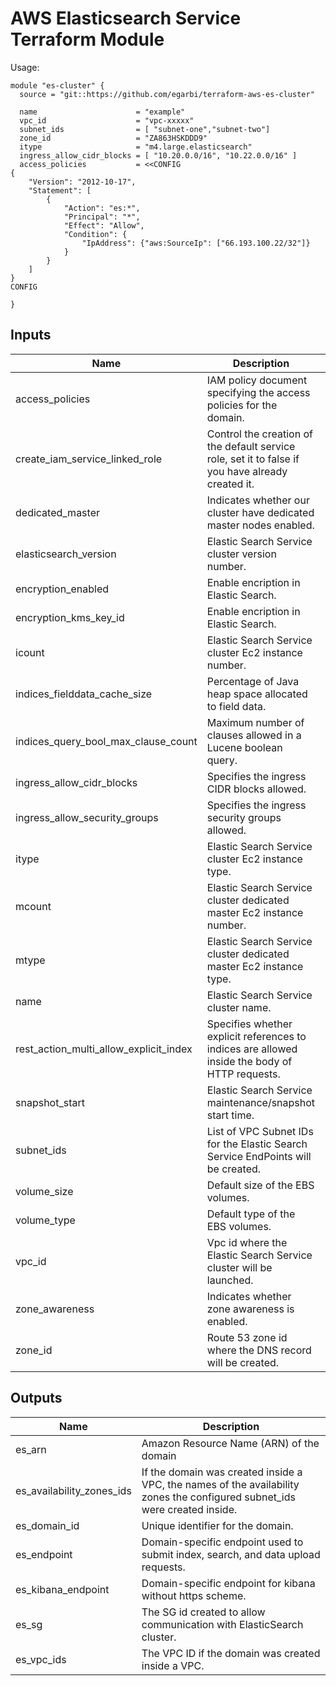AWS Elasticsearch Service Terraform Module
==========================================

Usage:

```hcl
module "es-cluster" {
  source = "git::https://github.com/egarbi/terraform-aws-es-cluster"

  name                      = "example"
  vpc_id                    = "vpc-xxxxx"
  subnet_ids                = [ "subnet-one","subnet-two"]
  zone_id                   = "ZA863HSKDDD9"
  itype                     = "m4.large.elasticsearch"
  ingress_allow_cidr_blocks = [ "10.20.0.0/16", "10.22.0.0/16" ]
  access_policies           = <<CONFIG
{
    "Version": "2012-10-17",
    "Statement": [
        {
            "Action": "es:*",
            "Principal": "*",
            "Effect": "Allow",
            "Condition": {
                "IpAddress": {"aws:SourceIp": ["66.193.100.22/32"]}
            }
        }
    ]
}
CONFIG

}
```

## Inputs

| Name | Description | Type | Default | Required |
|------|-------------|:----:|:-----:|:-----:|
| access\_policies | IAM policy document specifying the access policies for the domain. | string | `""` | no |
| create\_iam\_service\_linked\_role | Control the creation of the default service role, set it to false if you have already created it. | bool | true | no |
| dedicated\_master | Indicates whether our cluster have dedicated master nodes enabled. | string | `"false"` | no |
| elasticsearch\_version | Elastic Search Service cluster version number. | string | `"5.5"` | no |
| encryption\_enabled | Enable encription in Elastic Search. | string | `"false"` | no |
| encryption\_kms\_key\_id | Enable encription in Elastic Search. | string | `""` | no |
| icount | Elastic Search Service cluster Ec2 instance number. | string | `"1"` | no |
| indices\_fielddata\_cache\_size | Percentage of Java heap space allocated to field data. | string | `""` | no |
| indices\_query\_bool\_max\_clause\_count | Maximum number of clauses allowed in a Lucene boolean query. | string | `"1024"` | no |
| ingress\_allow\_cidr\_blocks | Specifies the ingress CIDR blocks allowed. | list | `<list>` | no |
| ingress\_allow\_security\_groups | Specifies the ingress security groups allowed. | list | `<list>` | no |
| itype | Elastic Search Service cluster Ec2 instance type. | string | `"m4.large.elasticsearch"` | no |
| mcount | Elastic Search Service cluster dedicated master Ec2 instance number. | string | `"0"` | no |
| mtype | Elastic Search Service cluster dedicated master Ec2 instance type. | string | `""` | no |
| name | Elastic Search Service cluster name. | string | n/a | yes |
| rest\_action\_multi\_allow\_explicit\_index | Specifies whether explicit references to indices are allowed inside the body of HTTP requests. | string | `"true"` | no |
| snapshot\_start | Elastic Search Service maintenance/snapshot start time. | string | `"0"` | no |
| subnet\_ids | List of VPC Subnet IDs for the Elastic Search Service EndPoints will be created. | list | n/a | yes |
| volume\_size | Default size of the EBS volumes. | string | `"35"` | no |
| volume\_type | Default type of the EBS volumes. | string | `"gp2"` | no |
| vpc\_id | Vpc id where the Elastic Search Service cluster will be launched. | string | n/a | yes |
| zone\_awareness | Indicates whether zone awareness is enabled. | string | `"false"` | no |
| zone\_id | Route 53 zone id where the DNS record will be created. | string | `""` | no |

## Outputs
| Name | Description |
|------|-------------|
| es\_arn | Amazon Resource Name (ARN) of the domain |
| es\_availability\_zones\_ids | If the domain was created inside a VPC, the names of the availability zones the configured subnet_ids were created inside. |
| es\_domain\_id | Unique identifier for the domain. |
| es\_endpoint | Domain-specific endpoint used to submit index, search, and data upload requests. |
| es\_kibana\_endpoint | Domain-specific endpoint for kibana without https scheme. |
| es\_sg | The SG id created to allow communication with ElasticSearch cluster. |
| es\_vpc\_ids | The VPC ID if the domain was created inside a VPC. |
